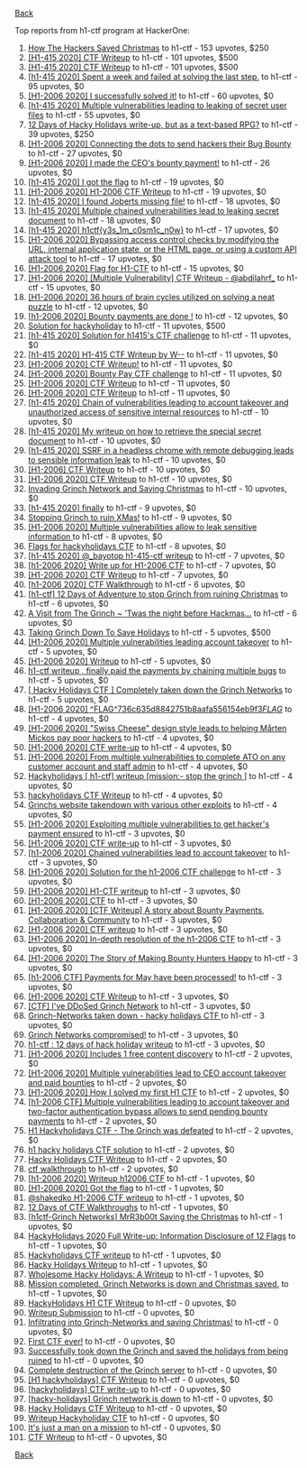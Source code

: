 [Back](../README.md)

Top reports from h1-ctf program at HackerOne:

1. [How The Hackers Saved Christmas](https://hackerone.com/reports/1069335) to h1-ctf - 153 upvotes, $250
2. [[H1-415 2020] CTF Writeup](https://hackerone.com/reports/776634) to h1-ctf - 101 upvotes, $500
3. [[H1-415 2020] CTF Writeup](https://hackerone.com/reports/776634) to h1-ctf - 101 upvotes, $500
4. [[h1-415 2020] Spent a week and failed at solving the last step.](https://hackerone.com/reports/781265) to h1-ctf - 95 upvotes, $0
5. [[H1-2006 2020] I successfully solved it!](https://hackerone.com/reports/887818) to h1-ctf - 60 upvotes, $0
6. [[h1-415 2020] Multiple vulnerabilities leading to leaking of secret user files](https://hackerone.com/reports/780036) to h1-ctf - 55 upvotes, $0
7. [12 Days of Hacky Holidays write-up, but as a text-based RPG?](https://hackerone.com/reports/1066851) to h1-ctf - 39 upvotes, $250
8. [[H1-2006 2020]  Connecting the dots to send hackers their Bug Bounty](https://hackerone.com/reports/889886) to h1-ctf - 27 upvotes, $0
9. [[H1-2006 2020] I made the CEO's bounty payment!](https://hackerone.com/reports/887816) to h1-ctf - 26 upvotes, $0
10. [[h1-415 2020] I got the flag](https://hackerone.com/reports/777099) to h1-ctf - 19 upvotes, $0
11. [[H1-2006 2020] H1-2006 CTF Writeup](https://hackerone.com/reports/887611) to h1-ctf - 19 upvotes, $0
12. [[h1-415 2020] I found Joberts missing file!](https://hackerone.com/reports/780676) to h1-ctf - 18 upvotes, $0
13. [[h1-415 2020] Multiple chained vulnerabilities lead to leaking secret document](https://hackerone.com/reports/777241) to h1-ctf - 18 upvotes, $0
14. [[h1-415 2020] h1ctf{y3s_1m_c0sm1c_n0w}](https://hackerone.com/reports/781253) to h1-ctf - 17 upvotes, $0
15. [[H1-2006 2020] Bypassing access control checks by modifying the URL, internal application state, or the HTML page, or using a custom API attack tool](https://hackerone.com/reports/895172) to h1-ctf - 17 upvotes, $0
16. [[H1-2006 2020] Flag for H1-CTF](https://hackerone.com/reports/888141) to h1-ctf - 15 upvotes, $0
17. [[H1-2006 2020] [Multiple Vulnerability] CTF Writeup - @abdilahrf_](https://hackerone.com/reports/888484) to h1-ctf - 15 upvotes, $0
18. [[H1-2006 2020]  36 hours of brain cycles utilized on solving a neat puzzle](https://hackerone.com/reports/889793) to h1-ctf - 12 upvotes, $0
19. [[h1-2006 2020] Bounty payments are done !](https://hackerone.com/reports/895824) to h1-ctf - 12 upvotes, $0
20. [Solution for hackyholiday](https://hackerone.com/reports/1065495) to h1-ctf - 11 upvotes, $500
21. [[h1-415 2020] Solution for h1415's CTF challenge](https://hackerone.com/reports/776699) to h1-ctf - 11 upvotes, $0
22. [[h1-415 2020] H1-415 CTF Writeup by W--](https://hackerone.com/reports/780285) to h1-ctf - 11 upvotes, $0
23. [[H1-2006 2020] CTF Writeup!](https://hackerone.com/reports/889293) to h1-ctf - 11 upvotes, $0
24. [[H1-2006 2020] Bounty Pay CTF challenge](https://hackerone.com/reports/895798) to h1-ctf - 11 upvotes, $0
25. [[H1-2006 2020] CTF Writeup](https://hackerone.com/reports/888939) to h1-ctf - 11 upvotes, $0
26. [[H1-2006 2020] CTF Writeup](https://hackerone.com/reports/893305) to h1-ctf - 11 upvotes, $0
27. [[h1-415 2020] Chain of vulnerabilities leading to account takeover and unauthorized access of sensitive internal resources](https://hackerone.com/reports/781281) to h1-ctf - 10 upvotes, $0
28. [[h1-415 2020] My writeup on how to retrieve the special secret document](https://hackerone.com/reports/776684) to h1-ctf - 10 upvotes, $0
29. [[h1-415 2020] SSRF in a headless chrome with remote debugging leads to sensible information leak](https://hackerone.com/reports/781295) to h1-ctf - 10 upvotes, $0
30. [[H1-2006] CTF Writeup](https://hackerone.com/reports/895778) to h1-ctf - 10 upvotes, $0
31. [[H1-2006 2020] CTF Writeup](https://hackerone.com/reports/888253) to h1-ctf - 10 upvotes, $0
32. [Invading Grinch Network and Saving Christmas](https://hackerone.com/reports/1065829) to h1-ctf - 10 upvotes, $0
33. [[h1-415 2020] finally](https://hackerone.com/reports/779910) to h1-ctf - 9 upvotes, $0
34. [Stopping Grinch to ruin XMas!](https://hackerone.com/reports/1065485) to h1-ctf - 9 upvotes, $0
35. [[H1-2006 2020] Multiple vulnerabilities allow to leak sensitive information ](https://hackerone.com/reports/895202) to h1-ctf - 8 upvotes, $0
36. [Flags for hackyholidays CTF](https://hackerone.com/reports/1065516) to h1-ctf - 8 upvotes, $0
37. [[h1-415 2020] @_bayotop h1-415-ctf writeup](https://hackerone.com/reports/779113) to h1-ctf - 7 upvotes, $0
38. [[h1-2006 2020] Write up for H1-2006 CTF](https://hackerone.com/reports/895772) to h1-ctf - 7 upvotes, $0
39. [[H1-2006 2020]   CTF Writeup](https://hackerone.com/reports/887766) to h1-ctf - 7 upvotes, $0
40. [[h1-2006 2020] CTF Walkthrough](https://hackerone.com/reports/895780) to h1-ctf - 6 upvotes, $0
41. [[h1-ctf] 12 Days of Adventure to stop Grinch from ruining Christmas](https://hackerone.com/reports/1067087) to h1-ctf - 6 upvotes, $0
42. [A Visit from The Grinch ~ 'Twas the night before Hackmas...](https://hackerone.com/reports/1067912) to h1-ctf - 6 upvotes, $0
43. [Taking Grinch Down To Save Holidays](https://hackerone.com/reports/1067037) to h1-ctf - 5 upvotes, $500
44. [[H1-2006 2020]  Multiple vulnerabilities leading account takeover](https://hackerone.com/reports/887700) to h1-ctf - 5 upvotes, $0
45. [[H1-2006 2020] Writeup](https://hackerone.com/reports/894170) to h1-ctf - 5 upvotes, $0
46. [h1-ctf writeup , finally paid the payments by chaining multiple bugs](https://hackerone.com/reports/894110) to h1-ctf - 5 upvotes, $0
47. [[ Hacky Holidays CTF ] Completely taken down the Grinch Networks](https://hackerone.com/reports/1066914) to h1-ctf - 5 upvotes, $0
48. [[H1-2006 2020]  ^FLAG^736c635d8842751b8aafa556154eb9f3$FLAG$](https://hackerone.com/reports/888331) to h1-ctf - 4 upvotes, $0
49. [[H1-2006 2020]  "Swiss Cheese" design style leads to helping Mårten Mickos pay poor hackers](https://hackerone.com/reports/890272) to h1-ctf - 4 upvotes, $0
50. [[H1-2006 2020] CTF write-up](https://hackerone.com/reports/894604) to h1-ctf - 4 upvotes, $0
51. [[H1-2006 2020] From multiple vulnerabilities to complete ATO on any customer account and staff admin](https://hackerone.com/reports/894863) to h1-ctf - 4 upvotes, $0
52. [Hackyholidays [ h1-ctf] writeup [mission:- stop the grinch ]](https://hackerone.com/reports/1069396) to h1-ctf - 4 upvotes, $0
53. [hackyholidays CTF Writeup](https://hackerone.com/reports/1069080) to h1-ctf - 4 upvotes, $0
54. [Grinchs website takendown with various other exploits](https://hackerone.com/reports/1069034) to h1-ctf - 4 upvotes, $0
55. [[H1-2006 2020] Exploiting multiple vulnerabilities to get hacker's payment ensured](https://hackerone.com/reports/894949) to h1-ctf - 3 upvotes, $0
56. [[H1-2006 2020] CTF write-up](https://hackerone.com/reports/890555) to h1-ctf - 3 upvotes, $0
57. [[h1-2006 2020]  Chained vulnerabilities lead to account takeover](https://hackerone.com/reports/895650) to h1-ctf - 3 upvotes, $0
58. [[H1-2006 2020] Solution for the h1-2006 CTF challenge](https://hackerone.com/reports/891093) to h1-ctf - 3 upvotes, $0
59. [[H1-2006 2020]  H1-CTF writeup](https://hackerone.com/reports/887889) to h1-ctf - 3 upvotes, $0
60. [[H1-2006 2020] CTF](https://hackerone.com/reports/887993) to h1-ctf - 3 upvotes, $0
61. [[H1-2006 2020] [CTF Writeup] A story about Bounty Payments, Collaboration & Community](https://hackerone.com/reports/892337) to h1-ctf - 3 upvotes, $0
62. [[H1-2006 2020] CTF writeup](https://hackerone.com/reports/892632) to h1-ctf - 3 upvotes, $0
63. [[H1-2006 2020] In-depth resolution of the h1-2006 CTF](https://hackerone.com/reports/894174) to h1-ctf - 3 upvotes, $0
64. [[H1-2006 2020]  The Story of Making Bounty Hunters Happy](https://hackerone.com/reports/889333) to h1-ctf - 3 upvotes, $0
65. [[h1-2006 CTF] Payments for May have been processed!](https://hackerone.com/reports/894165) to h1-ctf - 3 upvotes, $0
66. [[H1-2006 2020] CTF Writeup](https://hackerone.com/reports/893395) to h1-ctf - 3 upvotes, $0
67. [[CTF] I've DDoSed Grinch Network](https://hackerone.com/reports/1065493) to h1-ctf - 3 upvotes, $0
68. [Grinch-Networks taken down - hacky holidays CTF ](https://hackerone.com/reports/1069189) to h1-ctf - 3 upvotes, $0
69. [Grinch Networks compromised!](https://hackerone.com/reports/1066504) to h1-ctf - 3 upvotes, $0
70. [h1-ctf : 12 days of hack holiday writeup](https://hackerone.com/reports/1069175) to h1-ctf - 3 upvotes, $0
71. [[H1-2006 2020]  Includes 1 free content discovery](https://hackerone.com/reports/894198) to h1-ctf - 2 upvotes, $0
72. [[H1-2006 2020]  Multiple vulnerabilities lead to CEO account takeover and paid bounties](https://hackerone.com/reports/890196) to h1-ctf - 2 upvotes, $0
73. [[H1-2006 2020] How I solved my first H1 CTF](https://hackerone.com/reports/895587) to h1-ctf - 2 upvotes, $0
74. [[h1-2006 CTF] Multiple vulnerabilities leading to account takeover and two-factor authentication bypass allows to send pending bounty payments](https://hackerone.com/reports/895722) to h1-ctf - 2 upvotes, $0
75. [H1 Hackyholidays CTF - The Grinch was defeated](https://hackerone.com/reports/1069467) to h1-ctf - 2 upvotes, $0
76. [h1 hacky holidays CTF solution](https://hackerone.com/reports/1065517) to h1-ctf - 2 upvotes, $0
77. [Hacky Holidays CTF Writeup](https://hackerone.com/reports/1066801) to h1-ctf - 2 upvotes, $0
78. [ctf walkthrough](https://hackerone.com/reports/1065468) to h1-ctf - 2 upvotes, $0
79. [[h1-2006 2020]  Writeup h12006 CTF](https://hackerone.com/reports/895795) to h1-ctf - 1 upvotes, $0
80. [[H1-2006 2020]  Got the flag](https://hackerone.com/reports/887744) to h1-ctf - 1 upvotes, $0
81. [@shakedko H1-2006 CTF writeup](https://hackerone.com/reports/894623) to h1-ctf - 1 upvotes, $0
82. [12 Days of CTF Walkthroughs](https://hackerone.com/reports/1068433) to h1-ctf - 1 upvotes, $0
83. [[h1ctf-Grinch Networks] MrR3b00t Saving the Christmas](https://hackerone.com/reports/1068934) to h1-ctf - 1 upvotes, $0
84. [HackyHolidays 2020 Full Write-up: Information Disclosure of 12 Flags](https://hackerone.com/reports/1068434) to h1-ctf - 1 upvotes, $0
85. [Hackyholidays CTF writeup](https://hackerone.com/reports/1065583) to h1-ctf - 1 upvotes, $0
86. [Hacky Holidays Writeup](https://hackerone.com/reports/1067835) to h1-ctf - 1 upvotes, $0
87. [Wholesome Hacky Holidays: A Writeup](https://hackerone.com/reports/1066135) to h1-ctf - 1 upvotes, $0
88. [Mission completed. Grinch Networks is down and Christmas saved.](https://hackerone.com/reports/1067090) to h1-ctf - 1 upvotes, $0
89. [HackyHolidays H1 CTF Writeup](https://hackerone.com/reports/1068881) to h1-ctf - 0 upvotes, $0
90. [Writeup Submission](https://hackerone.com/reports/1068880) to h1-ctf - 0 upvotes, $0
91. [Infiltrating into Grinch-Networks and saving Christmas!](https://hackerone.com/reports/1069141) to h1-ctf - 0 upvotes, $0
92. [First CTF ever!](https://hackerone.com/reports/1069263) to h1-ctf - 0 upvotes, $0
93. [Successfully took down the Grinch and saved the holidays from being ruined](https://hackerone.com/reports/1067530) to h1-ctf - 0 upvotes, $0
94. [Complete destruction of the Grinch server](https://hackerone.com/reports/1065885) to h1-ctf - 0 upvotes, $0
95. [[H1 hackyholidays] CTF Writeup](https://hackerone.com/reports/1069171) to h1-ctf - 0 upvotes, $0
96. [[hackyholidays] CTF write-up](https://hackerone.com/reports/1069376) to h1-ctf - 0 upvotes, $0
97. [[hacky-holidays] Grinch network is down](https://hackerone.com/reports/1066206) to h1-ctf - 0 upvotes, $0
98. [Hacky Holidays CTF Writeup](https://hackerone.com/reports/1066007) to h1-ctf - 0 upvotes, $0
99. [Writeup Hackyholiday CTF](https://hackerone.com/reports/1065731) to h1-ctf - 0 upvotes, $0
100. [It's just a man on a mission](https://hackerone.com/reports/1069388) to h1-ctf - 0 upvotes, $0
101. [CTF Writeup](https://hackerone.com/reports/1066233) to h1-ctf - 0 upvotes, $0


[Back](../README.md)
